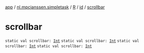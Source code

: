 [app](../../../index.md) / [nl.mpcjanssen.simpletask](../../index.md) / [R](../index.md) / [id](index.md) / [scrollbar](.)

# scrollbar

`static val scrollbar: `[`Int`](https://kotlinlang.org/api/latest/jvm/stdlib/kotlin/-int/index.html)
`static val scrollbar: `[`Int`](https://kotlinlang.org/api/latest/jvm/stdlib/kotlin/-int/index.html)
`static val scrollbar: `[`Int`](https://kotlinlang.org/api/latest/jvm/stdlib/kotlin/-int/index.html)
`static val scrollbar: `[`Int`](https://kotlinlang.org/api/latest/jvm/stdlib/kotlin/-int/index.html)